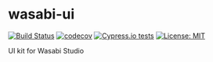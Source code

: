 # wasabi-ui
[![Build Status](https://travis-ci.org/xmartinezpujol/wasabi-ui.svg?branch=master)](https://travis-ci.org/xmartinezpujol/wasabi-ui)
[![codecov](https://codecov.io/gh/xmartinezpujol/wasabi-ui/branch/master/graph/badge.svg)](https://codecov.io/gh/xmartinezpujol/wasabi-ui)
[![Cypress.io tests](https://img.shields.io/badge/cypress.io-tests-green.svg?style=flat-square)](https://cypress.io)
[![License: MIT](https://img.shields.io/badge/License-MIT-yellow.svg)](https://opensource.org/licenses/MIT)

UI kit for Wasabi Studio
